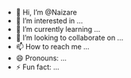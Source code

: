 - 👋 Hi, I’m @Naizare
- 👀 I’m interested in ...
- 🌱 I’m currently learning ...
- 💞️ I’m looking to collaborate on ...
- 📫 How to reach me ...
- 😄 Pronouns: ...
- ⚡ Fun fact: ...

<!---
Naizare/Naizare is a ✨ special ✨ repository because its `README.md` (this file) appears on your GitHub profile.
You can click the Preview link to take a look at your changes.
--->
